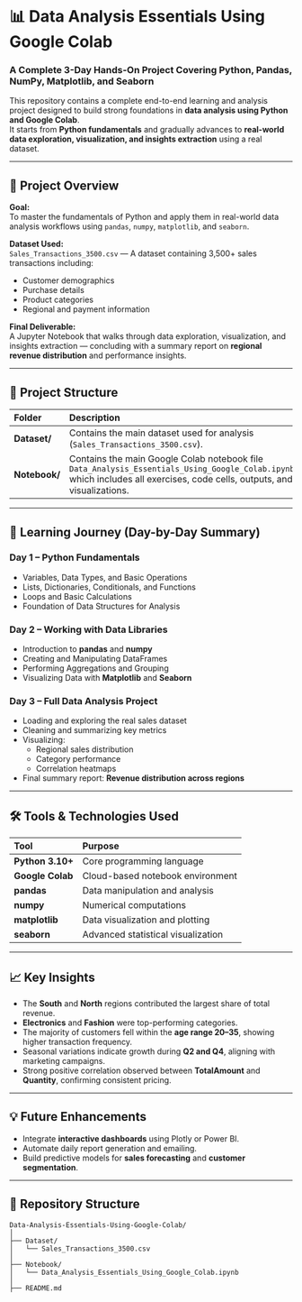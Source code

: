 # 📊 Data Analysis Essentials Using Google Colab

### A Complete 3-Day Hands-On Project Covering Python, Pandas, NumPy, Matplotlib, and Seaborn

This repository contains a complete end-to-end learning and analysis project designed to build strong foundations in **data analysis using Python and Google Colab**.  
It starts from **Python fundamentals** and gradually advances to **real-world data exploration, visualization, and insights extraction** using a real dataset.

---

## 🎯 Project Overview

**Goal:**  
To master the fundamentals of Python and apply them in real-world data analysis workflows using `pandas`, `numpy`, `matplotlib`, and `seaborn`.

**Dataset Used:**  
`Sales_Transactions_3500.csv` — A dataset containing 3,500+ sales transactions including:
- Customer demographics  
- Purchase details  
- Product categories  
- Regional and payment information  

**Final Deliverable:**  
A Jupyter Notebook that walks through data exploration, visualization, and insights extraction — concluding with a summary report on **regional revenue distribution** and performance insights.

---

## 📘 Project Structure

| Folder | Description |
|:-------|:-------------|
| **Dataset/** | Contains the main dataset used for analysis (`Sales_Transactions_3500.csv`). |
| **Notebook/** | Contains the main Google Colab notebook file `Data_Analysis_Essentials_Using_Google_Colab.ipynb` which includes all exercises, code cells, outputs, and visualizations. |


---

## 🧠 Learning Journey (Day-by-Day Summary)

### **Day 1 – Python Fundamentals**
- Variables, Data Types, and Basic Operations  
- Lists, Dictionaries, Conditionals, and Functions  
- Loops and Basic Calculations  
- Foundation of Data Structures for Analysis  

### **Day 2 – Working with Data Libraries**
- Introduction to **pandas** and **numpy**  
- Creating and Manipulating DataFrames  
- Performing Aggregations and Grouping  
- Visualizing Data with **Matplotlib** and **Seaborn**

### **Day 3 – Full Data Analysis Project**
- Loading and exploring the real sales dataset  
- Cleaning and summarizing key metrics  
- Visualizing:
  - Regional sales distribution  
  - Category performance  
  - Correlation heatmaps  
- Final summary report: **Revenue distribution across regions**

---

## 🛠️ Tools & Technologies Used

| Tool | Purpose |
|:-----|:---------|
| **Python 3.10+** | Core programming language |
| **Google Colab** | Cloud-based notebook environment |
| **pandas** | Data manipulation and analysis |
| **numpy** | Numerical computations |
| **matplotlib** | Data visualization and plotting |
| **seaborn** | Advanced statistical visualization |
---

## 📈 Key Insights

- The **South** and **North** regions contributed the largest share of total revenue.  
- **Electronics** and **Fashion** were top-performing categories.  
- The majority of customers fell within the **age range 20–35**, showing higher transaction frequency.  
- Seasonal variations indicate growth during **Q2 and Q4**, aligning with marketing campaigns.  
- Strong positive correlation observed between **TotalAmount** and **Quantity**, confirming consistent pricing.

---

## 💡 Future Enhancements

- Integrate **interactive dashboards** using Plotly or Power BI.  
- Automate daily report generation and emailing.  
- Build predictive models for **sales forecasting** and **customer segmentation**.

---

## 🧩 Repository Structure

```plaintext
Data-Analysis-Essentials-Using-Google-Colab/
│
├── Dataset/
│   └── Sales_Transactions_3500.csv
│
├── Notebook/
│   └── Data_Analysis_Essentials_Using_Google_Colab.ipynb
│
├── README.md

